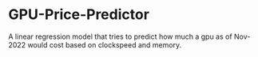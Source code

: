 # GPU-Price-Predictor
A linear regression model that tries to predict how much a gpu as of Nov-2022 would cost based on clockspeed and memory.
